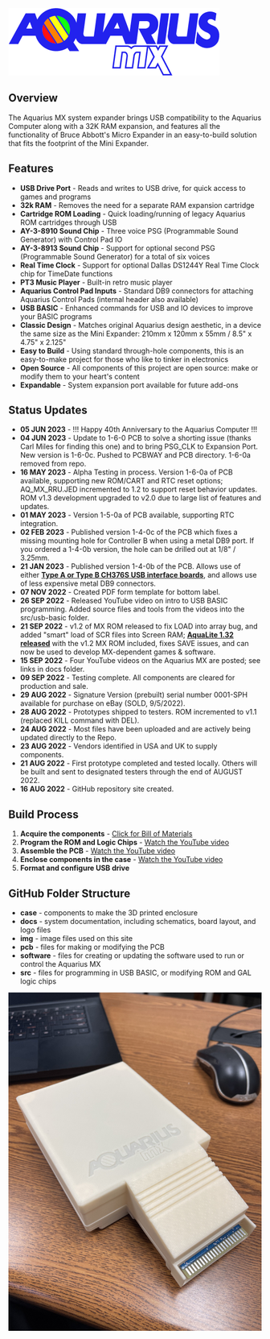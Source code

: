 ![Aquarius MX Logo](img/aq_mx_logo_color.png)

## Overview
The Aquarius MX system expander brings USB compatibility to the Aquarius Computer along with a 32K RAM expansion, and features all the functionality of Bruce Abbott's Micro Expander in an easy-to-build solution that fits the footprint of the Mini Expander.

## Features
- **USB Drive Port** - Reads and writes to USB drive, for quick access to games and programs
- **32k RAM** - Removes the need for a separate RAM expansion cartridge
- **Cartridge ROM Loading** - Quick loading/running of legacy Aquarius ROM cartridges through USB
- **AY-3-8910 Sound Chip** - Three voice PSG (Programmable Sound Generator) with Control Pad IO
- **AY-3-8913 Sound Chip** - Support for optional second PSG (Programmable Sound Generator) for a total of six voices
- **Real Time Clock** - Support for optional Dallas DS1244Y Real Time Clock chip for TimeDate functions
- **PT3 Music Player** - Built-in retro music player
- **Aquarius Control Pad Inputs** - Standard DB9 connectors for attaching Aquarius Control Pads (internal header also available)
- **USB BASIC** - Enhanced commands for USB and IO devices to improve your BASIC programs
- **Classic Design** - Matches original Aquarius design aesthetic, in a device the same size as the Mini Expander: 210mm x 120mm x 55mm / 8.5" x 4.75" x 2.125"
- **Easy to Build** - Using standard through-hole components, this is an easy-to-make project for those who like to tinker in electronics
- **Open Source** - All components of this project are open source: make or modify them to your heart's content
- **Expandable** - System expansion port available for future add-ons

## Status Updates
- **05 JUN 2023** - !!! Happy 40th Anniversary to the Aquarius Computer !!!
- **04 JUN 2023** - Update to 1-6-0 PCB to solve a shorting issue (thanks Carl Miles for finding this one) and to bring PSG_CLK to Expansion Port. New version is 1-6-0c. Pushed to PCBWAY and PCB directory. 1-6-0a removed from repo.
- **16 MAY 2023** - Alpha Testing in process. Version 1-6-0a of PCB available, supporting new ROM/CART and RTC reset options; AQ_MX_RRU.JED incremented to 1.2 to support reset behavior updates. ROM v1.3 development upgraded to v2.0 due to large list of features and updates.
- **01 MAY 2023** - Version 1-5-0a of PCB available, supporting RTC integration.
- **02 FEB 2023** - Published version 1-4-0c of the PCB which fixes a missing mounting hole for Controller B when using a metal DB9 port. If you ordered a 1-4-0b version, the hole can be drilled out at 1/8" / 3.25mm.
- **21 JAN 2023** - Published version 1-4-0b of the PCB. Allows use of either **[Type A or Type B CH376S USB interface boards](https://github.com/1stage/Aquarius-MX/tree/main/pcb#ch376s-usb-interface-modules)**, and allows use of less expensive metal DB9 connectors.
- **07 NOV 2022** - Created PDF form template for bottom label.
- **26 SEP 2022** - Released YouTube video on intro to USB BASIC programming. Added source files and tools from the videos into the src/usb-basic folder.
- **21 SEP 2022** - v1.2 of MX ROM released to fix LOAD into array bug, and added "smart" load of SCR files into Screen RAM; [**AquaLite 1.32 released**](http://aquarius.je/aqualite) with the v1.2 MX ROM included, fixes SAVE issues, and can now be used to develop MX-dependent games & software.
- **15 SEP 2022** - Four YouTube videos on the Aquarius MX are posted; see links in docs folder.
- **09 SEP 2022** - Testing complete. All components are cleared for production and sale.
- **29 AUG 2022** - Signature Version (prebuilt) serial number 0001-SPH available for purchase on eBay (SOLD, 9/5/2022).
- **28 AUG 2022** - Prototypes shipped to testers. ROM incremented to v1.1 (replaced KILL command with DEL).
- **24 AUG 2022** - Most files have been uploaded and are actively being updated directly to the Repo.
- **23 AUG 2022** - Vendors identified in USA and UK to supply components.
- **21 AUG 2022** - First prototype completed and tested locally. Others will be built and sent to designated testers through the end of AUGUST 2022.
- **16 AUG 2022** - GitHub repository site created.

## Build Process
1. **Acquire the components** - [Click for Bill of Materials](https://docs.google.com/spreadsheets/d/1y7v0VCkjMdx25ugit28F5JhuhwDJofCVQUG5Ozl9IgA)
2. **Program the ROM and Logic Chips** - [Watch the YouTube video](https://youtu.be/DqxqzWqVAIM)
3. **Assemble the PCB** - [Watch the YouTube video](https://youtu.be/_-p9Ycmr9VQ)
4. **Enclose components in the case** - [Watch the YouTube video](https://youtu.be/FKW6YiFKHf0)
5. **Format and configure USB drive**

## GitHub Folder Structure
- **case** - components to make the 3D printed enclosure
- **docs** - system documentation, including schematics, board layout, and logo files
- **img** - image files used on this site
- **pcb** - files for making or modifying the PCB
- **software** - files for creating or updating the software used to run or control the Aquarius MX
- **src** - files for programming in USB BASIC, or modifying ROM and GAL logic chips

![Aquarius MX on Desk](img/aq_mx_on_desk.jpg)
